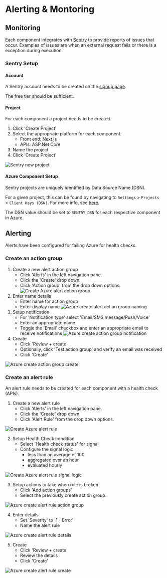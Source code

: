 # Alerting & Montoring

## Monitoring

Each component integrates with [Sentry](https://sentry.io) to provide reports of issues that occur.
Examples of issues are when an external request fails or there is a exception during execution.

### Sentry Setup

#### Account
A Sentry account needs to be created on the [signup page](https://sentry.io/signup/).

The free tier should be sufficient.

#### Project

For each component a project needs to be created.

1. Click 'Create Project'
2. Select the appropriate platform for each component.
    - Front end: Next.js
    - APIs: ASP.Net Core
3. Name the project
4. Click 'Create Project'

![Sentry new project](/img/Sentry-new-project.png)

#### Azure Component Setup

Sentry projects are uniquely identified by Data Source Name (DSN).

For a given project, this can be found by navigating to `Settings` > `Projects` > `Client Keys (DSN)`.
For more info, see [here](https://docs.sentry.io/product/sentry-basics/dsn-explainer/).

The DSN value should be set to `SENTRY_DSN` for each respective component in Azure.

## Alerting

Alerts have been configured for failing Azure for health checks.

### Create an action group
1. Create a new alert action group
    - Click 'Alerts' in the left navigation pane. 
    - Click the 'Create' drop down.
    - Click 'Action group' from the drop down options.
![Create Azure alert action group](/img/Azure-create-alert-action-group.png)
2. Enter name details
    - Enter name for action group
    - Enter display name
![Azure create alert action group naming](/img/Azure-create-alert-action-group-naming.png)
3. Setup notification
    - For 'Notification type' select 'Email/SMS message/Push/Voice'
    - Enter an appropriate name.
    - Toggle the 'Email' checkbox and enter an appropriate email to receive notifications
![Azure create action group notification](/img/Azure-create-action-group-notification.png)
4. Create
    - Click 'Review + create'
    - Optionally, click 'Test action group' and verify an email was received
    - Click 'Create'

![Azure create action group create](/img/Azure-create-action-group-create.png)


### Create an alert rule
An alert rule needs to be created for each component with a health check (APIs).

1. Create a new alert rule
    - Click 'Alerts' in the left navigation pane. 
    - Click the 'Create' drop down.
    - Click 'Alert Rule' from the drop down options.

![Create Azure alert rule](/img/Azure-create-alert-rule.png)

2. Setup Health Check condition
    - Select 'Health check status' for signal.
    - Configure the signal logic
        - less than an average of 100
        - aggregated over an hour
        - evaluated hourly

![Create Azure alert rule signal logic](/img/Azure-create-alert-rule-signal-logic.png)

3. Setup actions to take when rule is broken
    - Click 'Add action groups'
    - Select the previously create action group.

![Azure create alert rule action group](/img/Azure-create-alert-rule-action-group.png)

4. Enter details
    - Set 'Severity' to '1 - Error'
    - Name the alert rule

![Azure create alert rule details](/img/Azure-create-alert-rule-details.png)

5. Create
    - Click 'Review + create'
    - Review the details
    - Click 'Create'

![Azure create alert rule create](/img/Azure-create-alert-rule-create.png)